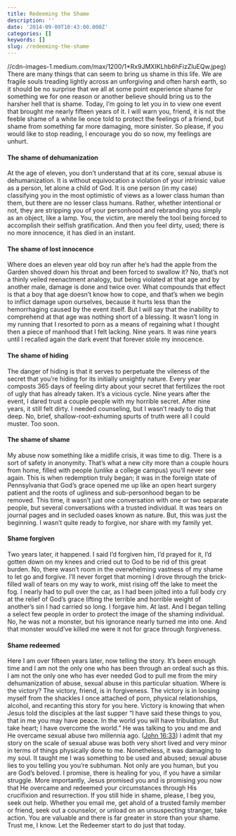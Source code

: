```yaml
---
title: Redeeming the Shame
description: ''
date: '2014-09-09T10:43:00.000Z'
categories: []
keywords: []
slug: /redeeming-the-shame
---
```

//cdn-images-1.medium.com/max/1200/1*Rx9JMXIKLhb6hFizZluEQw.jpeg)
There are many things that can seem to bring us shame in this life. We are fragile souls treading lightly across an unforgiving and often harsh earth, so it should be no surprise that we all at some point experience shame for something we for one reason or another believe should bring us to the harsher hell that is shame. Today, I’m going to let you in to view one event that brought me nearly fifteen years of it. I will warn you, friend, it is not the feeble shame of a white lie once told to protect the feelings of a friend, but shame from something far more damaging, more sinister. So please, if you would like to stop reading, I encourage you do so now, my feelings are unhurt.
#### The shame of dehumanization
At the age of eleven, you don’t understand that at its core, sexual abuse is dehumanization. It is without equivocation a violation of your intrinsic value as a person, let alone a child of God. It is one person (in my case) classifying you in the most optimistic of views as a lower class human than them, but there are no lesser class humans. Rather, whether intentional or not, they are stripping you of your personhood and rebranding you simply as an object, like a lamp. You, the victim, are merely the tool being forced to accomplish their selfish gratification. And then you feel dirty, used; there is no more innocence, it has died in an instant.
#### The shame of lost innocence
Where does an eleven year old boy run after he’s had the apple from the Garden shoved down his throat and been forced to swallow it? No, that’s not a thinly veiled reenactment analogy, but being violated at that age and by another male, damage is done and twice over. What compounds that effect is that a boy that age doesn’t know how to cope, and that’s when we begin to inflict damage upon ourselves, because it hurts less than the hemorrhaging caused by the event itself. But I will say that the inability to comprehend at that age was nothing short of a blessing. It wasn’t long in my running that I resorted to porn as a means of regaining what I thought then a piece of manhood that I felt lacking. Nine years. It was nine years until I recalled again the dark event that forever stole my innocence.
#### The shame of hiding
The danger of hiding is that it serves to perpetuate the vileness of the secret that you’re hiding for its initially unsightly nature. Every year composts 365 days of feeling dirty about your secret that fertilizes the root of ugly that has already taken. It’s a vicious cycle. Nine years after the event, I dared trust a couple people with my horrible secret. After nine years, it still felt dirty. I needed counseling, but I wasn’t ready to dig that deep. No, brief, shallow-root-exhuming spurts of truth were all I could muster. Too soon.
#### The shame of shame
My abuse now something like a midlife crisis, it was time to dig. There is a sort of safety in anonymity. That’s what a new city more than a couple hours from home, filled with people (unlike a college campus) you’ll never see again. This is when redemption truly began; it was in the foreign state of Pennsylvania that God’s grace opened me up like an open heart surgery patient and the roots of ugliness and sub-personhood began to be removed. This time, it wasn’t just one conversation with one or two separate people, but several conversations with a trusted individual. It was tears on journal pages and in secluded oases known as nature. But, this was just the beginning. I wasn’t quite ready to forgive, nor share with my family yet.
#### Shame forgiven
Two years later, it happened. I said I’d forgiven him, I’d prayed for it, I’d gotten down on my knees and cried out to God to be rid of this great burden. No, there wasn’t room in the overwhelming vastness of my shame to let go and forgive. I’ll never forget that morning I drove through the brick-filled wall of tears on my way to work, mist rising off the lake to meet the fog. I nearly had to pull over the car, as I had been jolted into a full body cry at the relief of God’s grace lifting the terrible and horrible weight of another’s sin I had carried so long. I forgave him. At last. And I began telling a select few people in order to protect the image of the shaming individual. No, he was not a monster, but his ignorance nearly turned me into one. And that monster would’ve killed me were it not for grace through forgiveness.
#### Shame redeemed
Here I am over fifteen years later, now telling the story. It’s been enough time and I am not the only one who has been through an ordeal such as this. I am not the only one who has ever needed God to pull me from the miry dehumanization of abuse, sexual abuse in this particular situation. Where is the victory? The victory, friend, is in forgiveness. The victory is in loosing myself from the shackles I once attached of porn, physical relationships, alcohol, and recanting this story for you here. Victory is knowing that when Jesus told the disciples at the last supper “I have said these things to you, that in me you may have peace. In the world you will have tribulation. But take heart; I have overcome the world.” He was talking to you and me and He overcame sexual abuse two millennia ago. ([John 16:33](https://www.biblegateway.com/passage/?search=John+16%3A33&version=ESV))
I admit that my story on the scale of sexual abuse was both very short lived and very minor in terms of things physically done to me. Nonetheless, it was damaging to my soul. It taught me I was something to be used and abused; sexual abuse lies to you telling you you’re subhuman. Not only are you human, but you are God’s beloved. I promise, there is healing for you, if you have a similar struggle. More importantly, Jesus promised you and is promising you now that He overcame and redeemed your circumstances through His crucifixion and resurrection. If you still hide in shame, please, I beg you, seek out help. Whether you email me, get ahold of a trusted family member or friend, seek out a counselor, or unload on an unsuspecting stranger, take action. You are valuable and there is far greater in store than your shame. Trust me, I know. Let the Redeemer start to do just that today.
